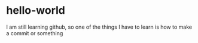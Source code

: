 # hello-world

I am still learning github, so one of the things I have to learn is how to make a commit or something 
